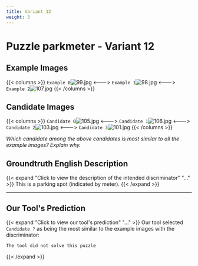 ```yaml
---
title: Variant 12
weight: 3
---
```


# Puzzle parkmeter - Variant 12

## Example Images
{{< columns >}}
`Example 0`![99.jpg](/natscene_data/images/99.jpg)
<--->
`Example 1`![98.jpg](/natscene_data/images/98.jpg)
<--->
`Example 2`![107.jpg](/natscene_data/images/107.jpg)
{{< /columns >}}

## Candidate Images
{{< columns >}}
`Candidate 0`![105.jpg](/natscene_data/images/105.jpg)
<--->
`Candidate 1`![106.jpg](/natscene_data/images/106.jpg)
<--->
`Candidate 2`![103.jpg](/natscene_data/images/103.jpg)
<--->
`Candidate 3`![101.jpg](/natscene_data/images/101.jpg)
{{< /columns >}}

*Which candidate among the above candidates is most similar to all the example images? Explain why.*

## Groundtruth English Description

{{< expand "Click to view the description of the intended discriminator" "..." >}}
This is a parking spot (indicated by meter).
{{< /expand >}}

---



## Our Tool's Prediction

{{< expand "Click to view our tool's prediction" "..." >}}
Our tool selected `Candidate ?` as being the most similar to the example images with the discriminator:
```plaintext
The tool did not solve this puzzle
```
{{< /expand >}}
